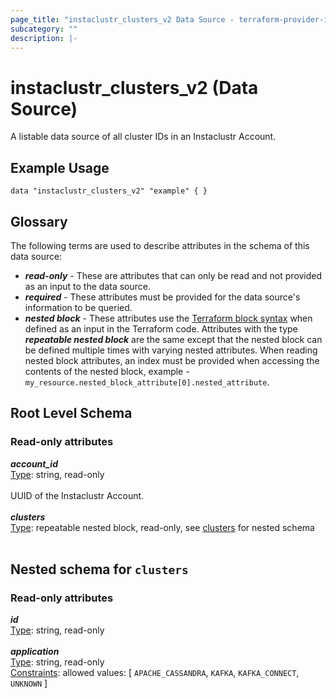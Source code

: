 ```yaml
---
page_title: "instaclustr_clusters_v2 Data Source - terraform-provider-instaclustr"
subcategory: ""
description: |-
---
```


# instaclustr_clusters_v2 (Data Source)
A listable data source of all cluster IDs in an Instaclustr Account.
## Example Usage
```
data "instaclustr_clusters_v2" "example" { }
```
## Glossary
The following terms are used to describe attributes in the schema of this data source:
- **_read-only_** - These are attributes that can only be read and not provided as an input to the data source.
- **_required_** - These attributes must be provided for the data source's information to be queried.
- **_nested block_** - These attributes use the [Terraform block syntax](https://www.terraform.io/language/attr-as-blocks) when defined as an input in the Terraform code. Attributes with the type **_repeatable nested block_** are the same except that the nested block can be defined multiple times with varying nested attributes. When reading nested block attributes, an index must be provided when accessing the contents of the nested block, example - `my_resource.nested_block_attribute[0].nested_attribute`.
## Root Level Schema
### Read-only attributes
*___account_id___*<br>
<ins>Type</ins>: string, read-only<br>
<br>UUID of the Instaclustr Account.<br><br>
*___clusters___*<br>
<ins>Type</ins>: repeatable nested block, read-only, see [clusters](#nested--clusters) for nested schema<br>
<br>
<a id="nested--clusters"></a>
## Nested schema for `clusters`

### Read-only attributes
*___id___*<br>
<ins>Type</ins>: string, read-only<br>
<br>
*___application___*<br>
<ins>Type</ins>: string, read-only<br>
<ins>Constraints</ins>: allowed values: [ `APACHE_CASSANDRA`, `KAFKA`, `KAFKA_CONNECT`, `UNKNOWN` ]<br><br>
